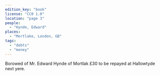 ```yaml
---
edition_key: "book"
license: "CC0 1.0"
location: "page 3"
people:
  - "Hynde, Edward"
places:
  - "Mortlake, London, GB"
tags:
  - "debts"
  - "money"
---
```

Borowed of Mr. Edward Hynde of Mortlak £30 to be repayed
at Hallowtyde next yere.
